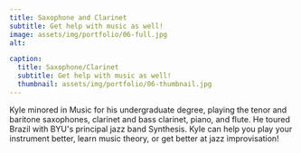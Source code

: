 ```yaml
---
title: Saxophone and Clarinet
subtitle: Get help with music as well!
image: assets/img/portfolio/06-full.jpg
alt: 

caption:
  title: Saxophone/Clarinet
  subtitle: Get help with music as well!
  thumbnail: assets/img/portfolio/06-thumbnail.jpg
---
```

Kyle minored in Music for his undergraduate degree, playing the tenor and baritone saxophones, clarinet and bass clarinet, piano, and flute.  He toured Brazil with BYU's principal jazz band Synthesis.  Kyle can help you play your instrument better, learn music theory, or get better at jazz improvisation!

